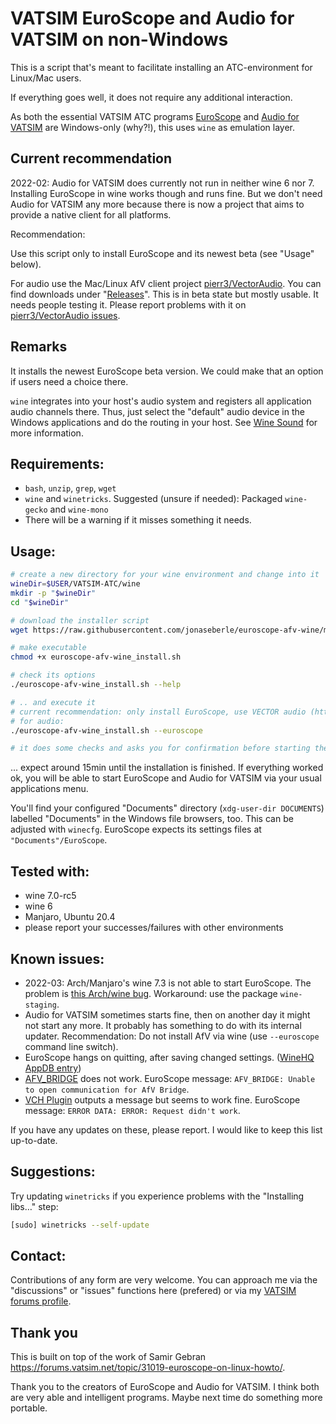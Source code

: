# VATSIM EuroScope and Audio for VATSIM on non-Windows

This is a script that's meant to facilitate installing an ATC-environment for Linux/Mac users.

If everything goes well, it does not require any additional interaction.

As both the essential VATSIM ATC programs [EuroScope](https://www.euroscope.hu/) and
[Audio for VATSIM](https://audio.vatsim.net/) are Windows-only (why?!), this uses `wine` as emulation layer.

## Current recommendation

2022-02: Audio for VATSIM does currently not run in neither wine 6 nor 7. Installing EuroScope in wine works though and runs fine.
But we don't need Audio for VATSIM any more because there is now a project that aims to provide a native client for all platforms. 

Recommendation: 

Use this script only to install EuroScope and its newest beta (see "Usage" below).

For audio use the Mac/Linux AfV client project [pierr3/VectorAudio](https://github.com/pierr3/VectorAudio). You can find downloads under "[Releases](https://github.com/pierr3/VectorAudio/releases)".
This is in beta state but mostly usable. It needs people testing it. Please report problems with it on [pierr3/VectorAudio issues](https://github.com/pierr3/VectorAudio/issues).


## Remarks

It installs the newest EuroScope beta version. We could make that an option if users need a choice there.

`wine` integrates into your host's audio system and registers all application audio channels there. Thus, just select
the "default" audio device in the Windows applications and do the routing in your host.
See [Wine Sound](https://wiki.winehq.org/Sound) for more information.

## Requirements:

* `bash`, `unzip`, `grep`, `wget`
* `wine` and `winetricks`. Suggested (unsure if needed): Packaged `wine-gecko` and `wine-mono`
* There will be a warning if it misses something it needs.

## Usage:

```bash
# create a new directory for your wine environment and change into it
wineDir=$USER/VATSIM-ATC/wine
mkdir -p "$wineDir"
cd "$wineDir"

# download the installer script
wget https://raw.githubusercontent.com/jonaseberle/euroscope-afv-wine/main/euroscope-afv-wine_install.sh

# make executable
chmod +x euroscope-afv-wine_install.sh

# check its options
./euroscope-afv-wine_install.sh --help

# .. and execute it
# current recommendation: only install EuroScope, use VECTOR audio (https://github.com/pierr3/VectorAudio)
# for audio:
./euroscope-afv-wine_install.sh --euroscope

# it does some checks and asks you for confirmation before starting the installation
```

... expect around 15min until the installation is finished. If everything worked ok, you will be able to start EuroScope
and Audio for VATSIM via your usual applications menu.

You'll find your configured "Documents" directory (`xdg-user-dir DOCUMENTS`) labelled "Documents" in the Windows file
browsers, too. This can be adjusted with `winecfg`. EuroScope expects its settings files at `"Documents"/EuroScope`.

## Tested with:

* wine 7.0-rc5
* wine 6
* Manjaro, Ubuntu 20.4
* please report your successes/failures with other environments

## Known issues:

* 2022-03: Arch/Manjaro's wine 7.3 is not able to start EuroScope. The problem is [this Arch/wine bug](https://bugs.winehq.org/show_bug.cgi?id=52614).
  Workaround: use the package `wine-staging`. 
* Audio for VATSIM sometimes starts fine, then on another day it might not start any more. It probably has something to
  do with its internal updater. Recommendation: Do not install AfV via wine (use `--euroscope` command line switch).
* EuroScope hangs on quitting, after saving changed settings.
  ([WineHQ AppDB entry](https://appdb.winehq.org/objectManager.php?sClass=version&iId=32239))
* [AFV_BRIDGE](https://github.com/AndyTWF/afv-euroscope-bridge) does not work. EuroScope
  message: `AFV_BRIDGE: Unable to open communication for AfV Bridge`.
* [VCH Plugin](https://github.com/DrFreas/VCH) outputs a message but seems to work fine. EuroScope
  message: `ERROR DATA: ERROR: Request didn't work`.

If you have any updates on these, please report. I would like to keep this list up-to-date.

## Suggestions:

Try updating `winetricks` if you experience problems with the "Installing libs…" step:

```bash
[sudo] winetricks --self-update
```

## Contact:

Contributions of any form are very welcome. You can approach me via the "discussions" or "issues" functions here
(prefered) or via my [VATSIM forums profile](https://forums.vatsim.net/profile/191848-jonas-eberle/).

## Thank you

This is built on top of the work of Samir Gebran https://forums.vatsim.net/topic/31019-euroscope-on-linux-howto/.

Thank you to the creators of EuroScope and Audio for VATSIM. I think both are very able and intelligent programs. Maybe
next time do something more portable.
